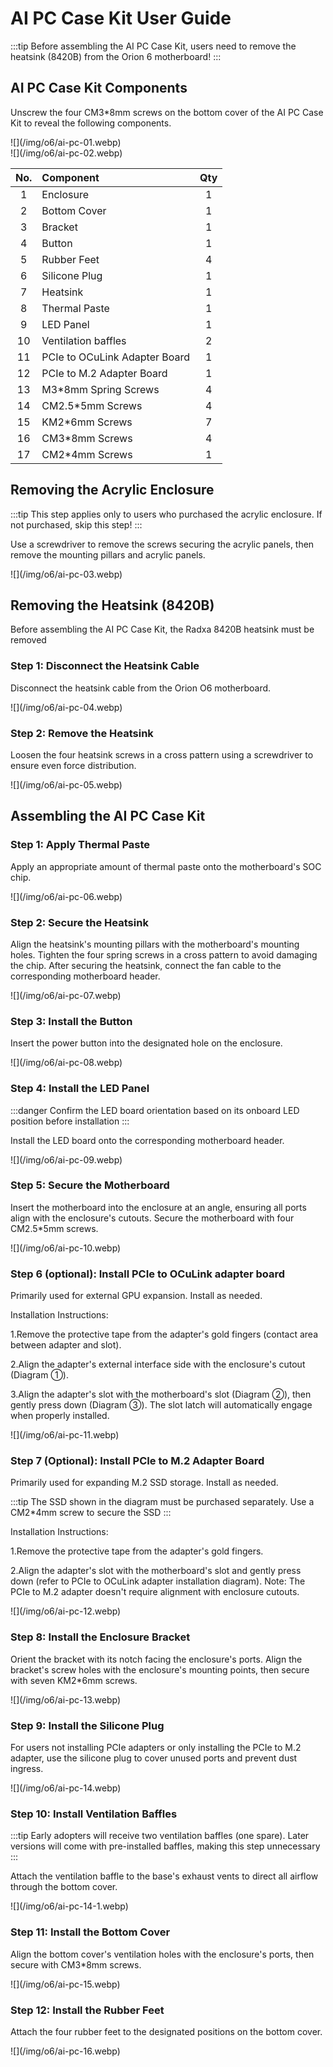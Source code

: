 # AI PC Case Kit User Guide

:::tip
Before assembling the AI PC Case Kit, users need to remove the heatsink (8420B) from the Orion 6 motherboard!
:::

## AI PC Case Kit Components

Unscrew the four CM3\*8mm screws on the bottom cover of the AI PC Case Kit to reveal the following components.

<div style={{textAlign: 'center'}}>
  ![](/img/o6/ai-pc-01.webp)
</div>

<div style={{textAlign: 'center'}}>
  ![](/img/o6/ai-pc-02.webp)
</div>

| No. | Component                     | Qty |
| :-: | :---------------------------- | :-: |
|  1  | Enclosure                     |  1  |
|  2  | Bottom Cover                  |  1  |
|  3  | Bracket                       |  1  |
|  4  | Button                        |  1  |
|  5  | Rubber Feet                   |  4  |
|  6  | Silicone Plug                 |  1  |
|  7  | Heatsink                      |  1  |
|  8  | Thermal Paste                 |  1  |
|  9  | LED Panel                     |  1  |
| 10  | Ventilation baffles           |  2  |
| 11  | PCIe to OCuLink Adapter Board |  1  |
| 12  | PCIe to M.2 Adapter Board     |  1  |
| 13  | M3\*8mm Spring Screws         |  4  |
| 14  | CM2.5\*5mm Screws             |  4  |
| 15  | KM2\*6mm Screws               |  7  |
| 16  | CM3\*8mm Screws               |  4  |
| 17  | CM2\*4mm Screws               |  1  |

## Removing the Acrylic Enclosure

:::tip
This step applies only to users who purchased the acrylic enclosure. If not purchased, skip this step!
:::

Use a screwdriver to remove the screws securing the acrylic panels, then remove the mounting pillars and acrylic panels.

<div style={{textAlign: 'center'}}>
  ![](/img/o6/ai-pc-03.webp)
</div>

## Removing the Heatsink (8420B)

Before assembling the AI PC Case Kit, the Radxa 8420B heatsink must be removed

### Step 1: Disconnect the Heatsink Cable

Disconnect the heatsink cable from the Orion O6 motherboard.

<div style={{textAlign: 'center'}}>
  ![](/img/o6/ai-pc-04.webp)
</div>

### Step 2: Remove the Heatsink

Loosen the four heatsink screws in a cross pattern using a screwdriver to ensure even force distribution.

<div style={{textAlign: 'center'}}>
  ![](/img/o6/ai-pc-05.webp)
</div>

## Assembling the AI PC Case Kit

### Step 1: Apply Thermal Paste

Apply an appropriate amount of thermal paste onto the motherboard's SOC chip.

<div style={{textAlign: 'center'}}>
  ![](/img/o6/ai-pc-06.webp)
</div>

### Step 2: Secure the Heatsink

Align the heatsink's mounting pillars with the motherboard's mounting holes. Tighten the four spring screws in a cross pattern to avoid damaging the chip. After securing the heatsink, connect the fan cable to the corresponding motherboard header.

<div style={{textAlign: 'center'}}>
  ![](/img/o6/ai-pc-07.webp)
</div>

### Step 3: Install the Button

Insert the power button into the designated hole on the enclosure.

<div style={{textAlign: 'center'}}>
  ![](/img/o6/ai-pc-08.webp)
</div>

### Step 4: Install the LED Panel

:::danger
Confirm the LED board orientation based on its onboard LED position before installation
:::

Install the LED board onto the corresponding motherboard header.

<div style={{textAlign: 'center'}}>
  ![](/img/o6/ai-pc-09.webp)
</div>

### Step 5: Secure the Motherboard

Insert the motherboard into the enclosure at an angle, ensuring all ports align with the enclosure's cutouts. Secure the motherboard with four CM2.5\*5mm screws.

<div style={{textAlign: 'center'}}>
  ![](/img/o6/ai-pc-10.webp)
</div>

### Step 6 (optional): Install PCIe to OCuLink adapter board

Primarily used for external GPU expansion. Install as needed.

Installation Instructions:

1.Remove the protective tape from the adapter's gold fingers (contact area between adapter and slot).

2.Align the adapter's external interface side with the enclosure's cutout (Diagram ①).

3.Align the adapter's slot with the motherboard's slot (Diagram ②), then gently press down (Diagram ③). The slot latch will automatically engage when properly installed.

<div style={{textAlign: 'center'}}>
  ![](/img/o6/ai-pc-11.webp)
</div>

### Step 7 (Optional): Install PCIe to M.2 Adapter Board

Primarily used for expanding M.2 SSD storage. Install as needed.

:::tip
The SSD shown in the diagram must be purchased separately. Use a CM2\*4mm screw to secure the SSD
:::

Installation Instructions:

1.Remove the protective tape from the adapter's gold fingers.

2.Align the adapter's slot with the motherboard's slot and gently press down (refer to PCIe to OCuLink adapter installation diagram). Note: The PCIe to M.2 adapter doesn't require alignment with enclosure cutouts.

<div style={{textAlign: 'center'}}>
  ![](/img/o6/ai-pc-12.webp)
</div>

### Step 8: Install the Enclosure Bracket

Orient the bracket with its notch facing the enclosure's ports. Align the bracket's screw holes with the enclosure's mounting points, then secure with seven KM2\*6mm screws.

<div style={{textAlign: 'center'}}>
  ![](/img/o6/ai-pc-13.webp)
</div>

### Step 9: Install the Silicone Plug

For users not installing PCIe adapters or only installing the PCIe to M.2 adapter, use the silicone plug to cover unused ports and prevent dust ingress.

<div style={{textAlign: 'center'}}>
  ![](/img/o6/ai-pc-14.webp)
</div>

### Step 10: Install Ventilation Baffles

:::tip
Early adopters will receive two ventilation baffles (one spare). Later versions will come with pre-installed baffles, making this step unnecessary
:::

Attach the ventilation baffle to the base's exhaust vents to direct all airflow through the bottom cover.

<div style={{textAlign: 'center'}}>
  ![](/img/o6/ai-pc-14-1.webp)
</div>

### Step 11: Install the Bottom Cover

Align the bottom cover's ventilation holes with the enclosure's ports, then secure with CM3\*8mm screws.

<div style={{textAlign: 'center'}}>
  ![](/img/o6/ai-pc-15.webp)
</div>

### Step 12: Install the Rubber Feet

Attach the four rubber feet to the designated positions on the bottom cover.

<div style={{textAlign: 'center'}}>
  ![](/img/o6/ai-pc-16.webp)
</div>
